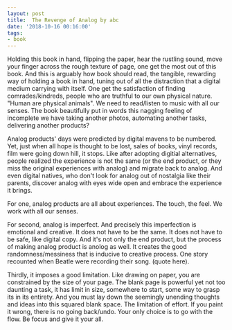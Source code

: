 ```yaml
---
layout: post
title:  The Revenge of Analog by abc
date: '2018-10-16 00:16:00'
tags:
- book
---
```


Holding this book in hand, flipping the paper, hear the rustling sound, move your finger across the rough texture of page, one get the most out of this book. And this is arguably how book should read, the tangible, rewarding way of holding a book in hand, tuning out of all the distraction that a digital medium carrying with itself. One get the satisfaction of finding comrades/kindreds, people who are truthful to our own physical nature. "Human are physical animals". We need to read/listen to music with all our senses. The book beautifully put in words this nagging feeling of incomplete we have taking another photos, automating another tasks, delivering another products?

Analog products' days were predicted by digital mavens to be numbered. Yet, just when all hope is thought to be lost, sales of books, vinyl records, film were going down hill, it stops. Like after adopting digitial alternatives, people realized the experience is not the same (or the end product, or they miss the original experiences with analog) and migrate back to analog. And even digital natives, who don't look for analog out of nostalgia like their parents, discover analog with eyes wide open and embrace the experience it brings. 

For one, analog products are all about experiences. The touch, the feel. We work with all our senses.

For second, analog is imperfect. And precisely this imperfection is emotional and creative. It does not have to be the same. It does not have to be safe, like digital copy. And it's not only the end product, but the process of making analog product is anolog as well. It creates the good randomness/messiness that is inducive to creative process. One story recounted when Beatle were recording their song. (quote here).

Thirdly, it imposes a good limitation. Like drawing on paper, you are constrained by the size of your page. The blank page is powerful yet not too daunting a task, it has limit in size, somewhere to start, some way to grasp its in its entirety. And you must lay down the seemingly unending thoughts and ideas into this squared blank space. The limitation of effort. If you paint it wrong, there is no going back/undo. Your only choice is to go with the flow. Be focus and give it your all.

